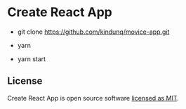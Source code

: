 # Create React App

- git clone https://github.com/kindunq/movice-app.git

- yarn

- yarn start

## License

Create React App is open source software [licensed as MIT](https://github.com/facebook/create-react-app/blob/master/LICENSE).

